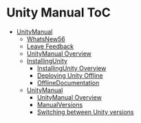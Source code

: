 Unity Manual ToC
================
 - [UnityManual]()
	 - [WhatsNew56](WhatsNew56.md)
	 - [Leave Feedback](LeaveFeedback.md)
	 - [UnityManual Overview](UnityManual.md)
	 - [InstallingUnity]()
		 - [InstallingUnity Overview](InstallingUnity.md)
		 - [Deploying Unity Offline](DeployingUnityOffline.md)
		 - [OfflineDocumentation](OfflineDocumentation.md)
	 - [UnityManual]()
		 - [UnityManual Overview](UnityManual_1.md)
		 - [ManualVersions](ManualVersions.md)
		 - [Switching between Unity versions](SwitchingDocumentationVersions.md)

